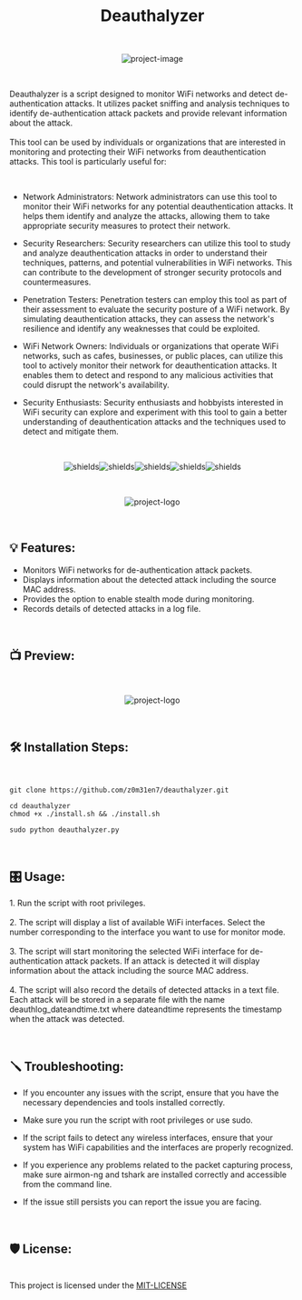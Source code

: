 <h1 align="center" id="title">Deauthalyzer</h1><br>

<p align="center"><img src="https://socialify.git.ci/z0m31en7/deauthalyzer/image?font=Source%20Code%20Pro&amp;logo=https%3A%2F%2Fraw.githubusercontent.com%2Fz0m31en7%2Fdeauthalyzer%2Fmain%2Flogo.png&amp;name=1&amp;owner=1&amp;pattern=Floating%20Cogs&amp;theme=Dark" alt="project-image"></p><br>

<p id="description">Deauthalyzer is a script designed to monitor WiFi networks and detect de-authentication attacks. It utilizes packet sniffing and analysis techniques to identify de-authentication attack packets and provide relevant information about the attack. <br><br>This tool can be used by individuals or organizations that are interested in monitoring and protecting their WiFi networks from deauthentication attacks. This tool is particularly useful for:</p><br>

* Network Administrators: Network administrators can use this tool to monitor their WiFi networks for any potential deauthentication attacks. It helps them identify and analyze the attacks, allowing them to take appropriate security measures to protect their network.

* Security Researchers: Security researchers can utilize this tool to study and analyze deauthentication attacks in order to understand their techniques, patterns, and potential vulnerabilities in WiFi networks. This can contribute to the development of stronger security protocols and countermeasures.

* Penetration Testers: Penetration testers can employ this tool as part of their assessment to evaluate the security posture of a WiFi network. By simulating deauthentication attacks, they can assess the network's resilience and identify any weaknesses that could be exploited.

* WiFi Network Owners: Individuals or organizations that operate WiFi networks, such as cafes, businesses, or public places, can utilize this tool to actively monitor their network for deauthentication attacks. It enables them to detect and respond to any malicious activities that could disrupt the network's availability.

* Security Enthusiasts: Security enthusiasts and hobbyists interested in WiFi security can explore and experiment with this tool to gain a better understanding of deauthentication attacks and the techniques used to detect and mitigate them.

<br><p align="center"><img src="https://img.shields.io/badge/Linux-FCC624?style=for-the-badge&amp;logo=linux&amp;logoColor=black" alt="shields"><img src="https://img.shields.io/badge/Python-3776AB?style=for-the-badge&amp;logo=python&amp;logoColor=white" alt="shields"><img src="https://img.shields.io/badge/Windows-0078D6?style=for-the-badge&amp;logo=windows&amp;logoColor=white" alt="shields"><img src="https://img.shields.io/badge/PyCharm-000000.svg?style=for-the-badge&amp;logo=PyCharm&amp;logoColor=white" alt="shields"><img src="https://img.shields.io/badge/Kali_Linux-557C94?style=for-the-badge&amp;logo=kali-linux&amp;logoColor=white" alt="shields"></p><br>


<p align="center"><img src="https://lh3.googleusercontent.com/drive-viewer/AITFw-y6I0BVrF8MaNtEwqJsqCffQH-wAi0wqZo2CcZwv30-yg8s926uXo72t3Ky9eayeoAsu0x4q4zPo41YFePaSb8xtc7K=s2560" alt="project-logo"></p>


<br><h2>💡 Features:</h2>

*   Monitors WiFi networks for de-authentication attack packets.
*   Displays information about the detected attack including the source MAC address.
*   Provides the option to enable stealth mode during monitoring.
*   Records details of detected attacks in a log file.
<br>

<h2>📺 Preview:</h2><br>

<p align="center"><img src="https://lh3.googleusercontent.com/drive-viewer/AITFw-wqN5trs2lAVb0IOWVGt3nOHP2oBMpYrmFjjXNR6cenvOl2nSbPoBRBJPqqyx9CSavBPA-uZ1BQpCtVMPM-ZRIVZ0bDyg=s1600" alt="project-logo"></p><br>

  
 

<h2>🛠️ Installation Steps:</h2><br>

```
git clone https://github.com/z0m31en7/deauthalyzer.git
```

```
cd deauthalyzer
chmod +x ./install.sh && ./install.sh
```

```
sudo python deauthalyzer.py
```

<br><h2>🎛 Usage:</h2>

1\. Run the script with root privileges. <br><br>2. The script will display a list of available WiFi interfaces. Select the number corresponding to the interface you want to use for monitor mode. <br><br>3. The script will start monitoring the selected WiFi interface for de-authentication attack packets. If an attack is detected it will display information about the attack including the source MAC address. <br><br>4. The script will also record the details of detected attacks in a text file. Each attack will be stored in a separate file with the name deauthlog\_dateandtime.txt where dateandtime represents the timestamp when the attack was detected.<br>

  
  
<br><h2>🪛 Troubleshooting:</h2>
*  If you encounter any issues with the script, ensure that you have the necessary dependencies and tools installed correctly.

*   Make sure you run the script with root privileges or use sudo.
*   If the script fails to detect any wireless interfaces, ensure that your system has WiFi capabilities and the interfaces are properly recognized.
*   If you experience any problems related to the packet capturing process, make sure airmon-ng and tshark are installed correctly and accessible from the command line.
* If the issue still persists you can report the issue you are facing.

<br><h2>🛡️ License:</h2><br>
This project is licensed under the <a href="https://github.com/z0m31en7/deauthalyzer/blob/main/LICENSE">MIT-LICENSE</a>
